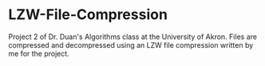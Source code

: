 # LZW-File-Compression

Project 2 of Dr. Duan's Algorithms class at the University of Akron. Files are compressed and decompressed using an LZW file compression written by me for the project.

